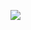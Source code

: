 ![](http://www.plantuml.com/plantuml/proxy?cache=no&src=https://raw.githubusercontent.com/oleksandrblazhko/ai201-kalarashan/laboratory-work-7/2-SoftwareDesign/2.7-PlantUML/UML-Deployment.puml)
